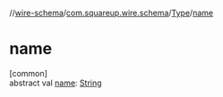 //[wire-schema](../../../index.md)/[com.squareup.wire.schema](../index.md)/[Type](index.md)/[name](name.md)

# name

[common]\
abstract val [name](name.md): [String](https://kotlinlang.org/api/latest/jvm/stdlib/kotlin/-string/index.html)
